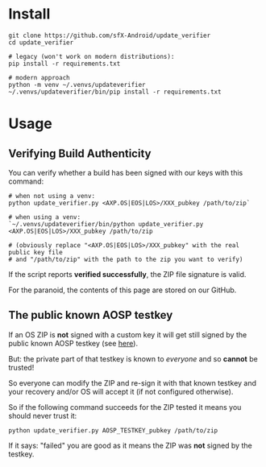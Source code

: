 # Install

```
git clone https://github.com/sfX-Android/update_verifier
cd update_verifier

# legacy (won't work on modern distributions):
pip install -r requirements.txt

# modern approach
python -m venv ~/.venvs/updateverifier
~/.venvs/updateverifier/bin/pip install -r requirements.txt
```

# Usage

## Verifying Build Authenticity

You can verify whether a build has been signed with our keys with this command:

```
# when not using a venv:
python update_verifier.py <AXP.OS|EOS|LOS>/XXX_pubkey /path/to/zip`

# when using a venv:
`~/.venvs/updateverifier/bin/python update_verifier.py <AXP.OS|EOS|LOS>/XXX_pubkey /path/to/zip

# (obviously replace "<AXP.OS|EOS|LOS>/XXX_pubkey" with the real public key file
# and "/path/to/zip" with the path to the zip you want to verify)
```

If the script reports **verified successfully**, the ZIP file signature is valid.

For the paranoid, the contents of this page are stored on our GitHub.

## The public known AOSP testkey

If an OS ZIP is **not** signed with a custom key it will get still signed by the public known AOSP testkey (see [here](https://cs.android.com/android/platform/superproject/+/main:build/make/tools/releasetools/testdata/testkey.key)).

But: the private part of that testkey is known to *everyone* and so **cannot** be trusted!

So everyone can modify the ZIP and re-sign it with that known testkey and your recovery and/or OS will accept it (if not configured otherwise).

So if the following command succeeds for the ZIP tested it means you should never trust it:

`python update_verifier.py AOSP_TESTKEY_pubkey /path/to/zip`

If it says: "failed" you are good as it means the ZIP was **not** signed by the testkey.
